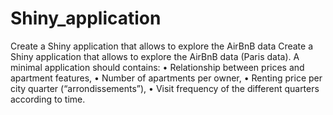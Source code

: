 # Shiny_application
Create a Shiny application that allows to explore the AirBnB data
Create a Shiny application that allows to explore the AirBnB data (Paris data). A minimal application should contains:
• Relationship between prices and apartment features,
• Number of apartments per owner,
• Renting price per city quarter (“arrondissements”),
• Visit frequency of the different quarters according to time.
